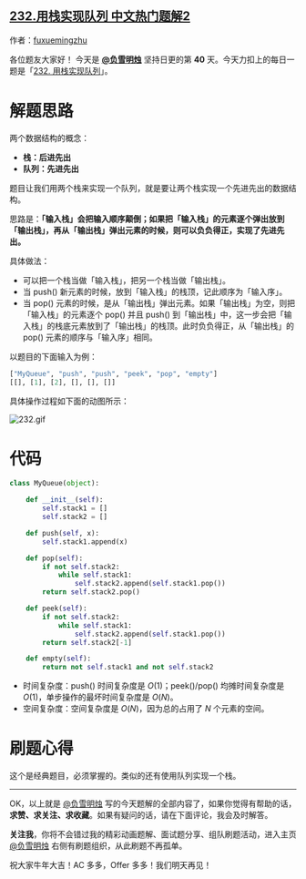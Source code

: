## [232.用栈实现队列 中文热门题解2](https://leetcode.cn/problems/implement-queue-using-stacks/solutions/100000/dong-hua-jiang-jie-ru-he-shi-yong-liang-6g7ub)

作者：[fuxuemingzhu](https://leetcode.cn/u/fuxuemingzhu)


各位题友大家好！ 今天是 **[@负雪明烛](/u/fuxuemingzhu/)** 坚持日更的第 **40** 天。今天力扣上的每日一题是「[232. 用栈实现队列](https://leetcode-cn.com/problems/implement-queue-using-stacks/)」。

# 解题思路

两个数据结构的概念：

- **栈：后进先出**
- **队列：先进先出**


题目让我们用两个栈来实现一个队列，就是要让两个栈实现一个先进先出的数据结构。


思路是：**「输入栈」会把输入顺序颠倒；如果把「输入栈」的元素逐个弹出放到「输出栈」，再从「输出栈」弹出元素的时候，则可以负负得正，实现了先进先出。**


具体做法：


- 可以把一个栈当做「输入栈」，把另一个栈当做「输出栈」。
- 当 push() 新元素的时候，放到「输入栈」的栈顶，记此顺序为「输入序」。
- 当 pop() 元素的时候，是从「输出栈」弹出元素。如果「输出栈」为空，则把「输入栈」的元素逐个 pop() 并且 push() 到「输出栈」中，这一步会把「输入栈」的栈底元素放到了「输出栈」的栈顶。此时负负得正，从「输出栈」的 pop() 元素的顺序与「输入序」相同。


以题目的下面输入为例：


```python
["MyQueue", "push", "push", "peek", "pop", "empty"]
[[], [1], [2], [], [], []]
```


具体操作过程如下面的动图所示：

![232.gif](https://pic.leetcode-cn.com/1614908055-DRhjRN-232.gif)




# 代码


```Python []
class MyQueue(object):

    def __init__(self):
        self.stack1 = []
        self.stack2 = []

    def push(self, x):
        self.stack1.append(x)

    def pop(self):
        if not self.stack2:
            while self.stack1:
                self.stack2.append(self.stack1.pop())
        return self.stack2.pop()

    def peek(self):
        if not self.stack2:
            while self.stack1:
                self.stack2.append(self.stack1.pop())
        return self.stack2[-1]

    def empty(self):
        return not self.stack1 and not self.stack2
```


- 时间复杂度：push() 时间复杂度是 $O(1)$；peek()/pop() 均摊时间复杂度是 $O(1)$，单步操作的最坏时间复杂度是 $O(N)$。
- 空间复杂度：空间复杂度是 $O(N)$，因为总的占用了 $N$ 个元素的空间。




# 刷题心得


这个是经典题目，必须掌握的。类似的还有使用队列实现一个栈。

-----


OK，以上就是 [@负雪明烛](https://leetcode-cn.com/u/fuxuemingzhu/) 写的今天题解的全部内容了，如果你觉得有帮助的话，**求赞、求关注、求收藏**。如果有疑问的话，请在下面评论，我会及时解答。


**关注我**，你将不会错过我的精彩动画题解、面试题分享、组队刷题活动，进入主页 [@负雪明烛](https://leetcode-cn.com/u/fuxuemingzhu/) 右侧有刷题组织，从此刷题不再孤单。


祝大家牛年大吉！AC 多多，Offer 多多！我们明天再见！